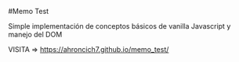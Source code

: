 #Memo Test

Simple implementación de conceptos básicos de vanilla Javascript y manejo del DOM

VISITA => https://ahroncich7.github.io/memo_test/